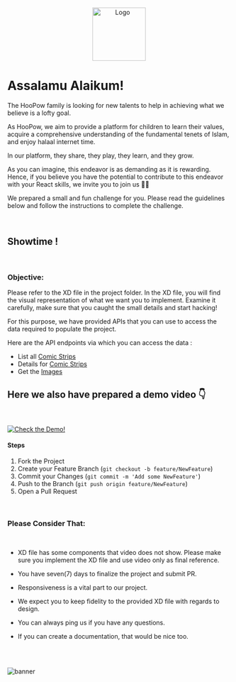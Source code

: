 
<br />
<p align="center">
  <a href="#">
    <img src="https://drive.google.com/uc?export=view&id=1N-tBT1oekTwxdhcmrGo50AX3gyJf0igE" alt="Logo" width="120" height="120">
  </a>




<!-- PROJECT LOGO -->
# **Assalamu Alaikum!**

The HooPow family is looking for new talents to help  in achieving what we believe is a lofty goal. 

As HooPow, we aim to provide a platform for children to learn their values, acquire a comprehensive understanding of the fundamental tenets of Islam, and  enjoy halaal internet time. 

In our platform, they share, they play, they learn, and they grow. 

As you can imagine, this endeavor is as demanding as it is rewarding. Hence, if you believe you have the potential to contribute to this endeavor with your React skills, we invite you to join us 💪🏻

We prepared a small and fun challenge for you. Please read the guidelines below and follow the instructions to complete the challenge.

<br />

## **Showtime !**

<br />

### **Objective:**

Please refer to the XD file in the project folder. In the XD file, you will find the visual representation of what we want you to implement. Examine it carefully, make sure that you caught the small details and start hacking! 

For this purpose, we have provided APIs that you can use to access the data required to populate the project.



Here are the API endpoints via which you can access the data :

- List all [Comic Strips](https://api.jsonbin.io/b/60d15d6c8ea8ec25bd12c083)
- Details for [Comic Strips](https://api.jsonbin.io/b/60d15d485ed58625fd1658cb)
- Get the [Images](https://d1628i5d9ecuu5.cloudfront.net)


##  Here we also have prepared a demo video  👇
<br />


[![Check the Demo!](https://drive.google.com/uc?export=view&id=1NFNHsg21SXFMWKXsh5p3_8Ydh-pDF3fZ)](https://www.youtube.com/watch?v=5SOiL_jkzBg "Muslim Show Video Demonstration")


#### **Steps**
1. Fork the Project
2. Create your Feature Branch (`git checkout -b feature/NewFeature`)
3. Commit your Changes (`git commit -m 'Add some NewFeature'`)
4. Push to the Branch (`git push origin feature/NewFeature`)
5. Open a Pull Request


<br />

### **Please Consider That:**

<br />

*  XD file has some components that video does not show. Please make sure you implement the XD file and use video only as final reference.
> 
*  You have seven(7) days to finalize the project and submit PR.
> 
*  Responsiveness is a vital part to our project.
> 
* We expect you to keep fidelity to the provided XD file with regards to design.
> 
* You can always ping us if you have any questions.
> 
* If you can create a documentation, that would be nice too.


<br />
<br />



![banner](https://drive.google.com/uc?export=view&id=1SACvqhDqhHDbIjusKxcJ3aCATtHGqDyn)

